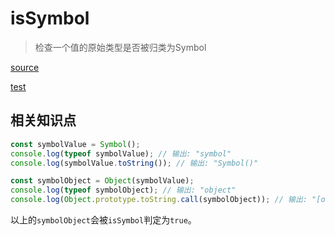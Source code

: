 # isSymbol
> 检查一个值的原始类型是否被归类为Symbol

[source](../isSymbol.js)

[test](../test/isSymbol.test.js)

## 相关知识点
```js
const symbolValue = Symbol();
console.log(typeof symbolValue); // 输出: "symbol"
console.log(symbolValue.toString()); // 输出: "Symbol()"

const symbolObject = Object(symbolValue);
console.log(typeof symbolObject); // 输出: "object"
console.log(Object.prototype.toString.call(symbolObject)); // 输出: "[object Symbol]"
```
以上的`symbolObject`会被`isSymbol`判定为`true`。